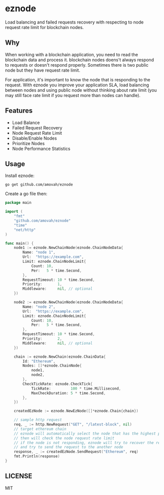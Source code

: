 # eznode

Load balancing and failed requests recovery with respecting to node request rate limit for blockchain nodes.

## Why

When working with a blockchain application, you need to read the blockchain data and process it. blockchain nodes
doens't always respond to requests or doesn't respond properly. Sometimes there is two public node but they have request
rate limit.

For application, it's important to know the node that is responding to the request. With eznode you improve your
application SLA, load balancing between nodes and using public node without thinking about rate limit (you may still
face rate limit if you request more than nodes can handle).

## Features

- Load Balance
- Failed Request Recovery
- Node Request Rate Limit
- Disable/Enable Nodes
- Prioritize Nodes
- Node Performance Statistics

## Usage

Install eznode:

```shell
go get github.com/amovah/eznode
```

Create a go file then:

```go
package main

import (
	"fmt"
	"github.com/amovah/eznode"
	"time"
	"net/http"
)

func main() {
	node1 := eznode.NewChainNode(eznode.ChainNodeData{
		Name: "node 1",
		Url:  "https://example.com",
		Limit: eznode.ChainNodeLimit{
			Count: 10,
			Per:   5 * time.Second,
		},
		RequestTimeout: 10 * time.Second,
		Priority:       1,
		Middleware:     nil, // optional
	})

	node2 := eznode.NewChainNode(eznode.ChainNodeData{
		Name: "node 2",
		Url:  "https://example.com",
		Limit: eznode.ChainNodeLimit{
			Count: 10,
			Per:   5 * time.Second,
		},
		RequestTimeout: 10 * time.Second,
		Priority:       2,
		Middleware:     nil, // optional
	})

	chain := eznode.NewChain(eznode.ChainData{
		Id: "Ethereum",
		Nodes: []*eznode.ChainNode{
			node1,
			node2,
		},
		CheckTickRate: eznode.CheckTick{
			TickRate:         100 * time.Millisecond,
			MaxCheckDuration: 5 * time.Second,
		},
	})

	createdEzNode := eznode.NewEzNode([]*eznode.Chain{chain})

	// sample http request
	req, _ := http.NewRequest("GET", "/latest-block", nil)
	// target ethereum chain
	// eznode will automatically select the node that has the highest priority
	// then will check the node request rate limit
	// if the node is not responding, eznode will try to recover the request
	// and try to send the request to the another node
	response, _ := createdEzNode.SendRequest("Ethereum", req)
	fmt.Println(response)
}
```

## LICENSE

MIT

